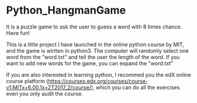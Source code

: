 # Python_HangmanGame
It is a puzzle game to ask the user to guess a word with 8 times chance. Have fun!

This is a little project I have launched in the online python course by MIT, and the game is wirtten in python3. The computer will randomly select one word from the "word.txt" and tell the user the length of the word. If you want to add new words for the game, you can expand the  "word.txt"

If you are also interested in learning python, I recommed you the edX online course platform (https://courses.edx.org/courses/course-v1:MITx+6.00.1x+2T2017_2/course/), which you can do all the exercises even you only audit the course.
